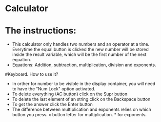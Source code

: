 # Calculator

# The instructions:
- This calculator only handles two numbers and an operator at a time. Everytime the equal button is clicked the new number will be stored inside the result variable, which will be the first number of the next equation.
- Equations: Addition, subtraction, multiplication, division and exponents.

#Keyboard. How to use it?
- In orther for number to be visible in the display container, you will need to have the "Num Lock" option activated.
- To delete everything (AC button) click on the Supr button
- To delete the last element of an string click on the Backspace button
- To get the answer click the Enter button
- The difference between multiplication and exponents relies on which button you press. x button letter for multiplication. * for exponents.
